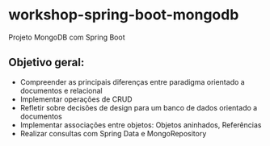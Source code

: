 # workshop-spring-boot-mongodb
Projeto MongoDB com Spring Boot

## Objetivo geral:
- Compreender as principais diferenças entre paradigma orientado a documentos e relacional
- Implementar operações de CRUD
- Refletir sobre decisões de design para um banco de dados orientado a documentos
- Implementar associações entre objetos:
 Objetos aninhados,
 Referências
- Realizar consultas com Spring Data e MongoRepository
